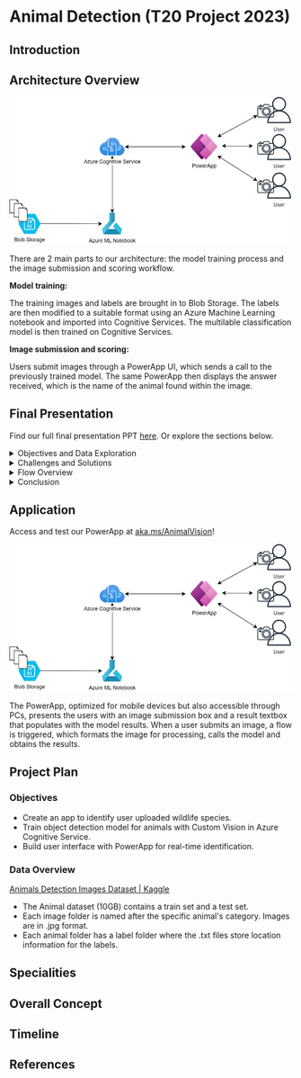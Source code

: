 # Animal Detection (T20 Project 2023)

## Introduction

## Architecture Overview
 ![image](Images/Architecture.jpg)  

   

There are 2 main parts to our architecture: the model training process and the image submission and scoring workflow. 

**Model training:**    

The training images and labels are brought in to Blob Storage. The labels are then modified to a suitable format using an Azure Machine Learning notebook and imported into Cognitive Services. The multilable classification model is then trained on Cognitive Services. 

**Image submission and scoring:**  

Users submit images through a PowerApp UI, which sends a call to the previously trained model. The same PowerApp then displays the answer received, which is the name of the animal found within the image. 

## Final Presentation

Find our full final presentation PPT [here](https://microsoft-my.sharepoint.com/:p:/p/aayushimehta/IQGK-2yNJfliR4pt6TAdf-OmAapqmytEqZkPyOEI2KyBdZ4). Or explore the sections below.
<details>
 <summary>Objectives and Data Exploration</summary>
 <img src="https://github.com/raccchel/T20_2023Spring/blob/main/Images/Slides/Slide3.JPG" name="image-name">
 <img src="https://github.com/raccchel/T20_2023Spring/blob/main/Images/Slides/Slide4.JPG" name="image-name">
 <img src="https://github.com/raccchel/T20_2023Spring/blob/main/Images/Slides/Slide5.JPG" name="image-name">
</details>

<details>
 <summary>Challenges and Solutions</summary>
 <ul>
  <li>
<details>
 <summary>Data</summary>
 <img src="https://github.com/raccchel/T20_2023Spring/blob/main/Images/Slides/Slide8.JPG" name="image-name">
 <img src="https://github.com/raccchel/T20_2023Spring/blob/main/Images/Slides/Slide9.JPG" name="image-name">
</details>
  </li>
  <li>
 <details>
  <summary>AI/Cognitive Service</summary>
  <img src="https://github.com/raccchel/T20_2023Spring/blob/main/Images/Slides/Slide10.JPG" name="image-name">
  <img src="https://github.com/raccchel/T20_2023Spring/blob/main/Images/Slides/Slide11.JPG" name="image-name">
  <img src="https://github.com/raccchel/T20_2023Spring/blob/main/Images/Slides/Slide12.JPG" name="image-name">
 </details>
  </li>
  <li>
 <details>
  <summary>PowerApps/Flow</summary>
  <img src="https://github.com/raccchel/T20_2023Spring/blob/main/Images/Slides/Slide13.JPG" name="image-name">
 </details>
  </li>
 </ul>
</details>

<details>
 <summary>Flow Overview</summary>
 <img src="https://github.com/raccchel/T20_2023Spring/blob/main/Images/Slides/Slide15.JPG" name="image-name">
</details>

<details>
 <summary>Conclusion</summary>
 <img src="https://github.com/raccchel/T20_2023Spring/blob/main/Images/Slides/Slide17.JPG" name="image-name">
 <img src="https://github.com/raccchel/T20_2023Spring/blob/main/Images/Slides/Slide18.JPG" name="image-name">
</details>



## Application
Access and test our PowerApp at [aka.ms/AnimalVision](https://aka.ms/HomeScreen.jpg)!


 ![image](Images/Architecture.jpg)  

 The PowerApp, optimized for mobile devices but also accessible through PCs, presents the users with an image submission box and a result textbox that populates with the model results. When a user submits an image, a flow is triggered, which formats the image for processing, calls the model and obtains the results. 

 





## Project Plan
### Objectives
- Create an app to identify user uploaded wildlife species.
- Train object detection model for animals with Custom Vision in Azure Cognitive Service.
- Build user interface with PowerApp for real-time identification.

### Data Overview
[Animals Detection Images Dataset | Kaggle](https://www.kaggle.com/datasets/antoreepjana/animals-detection-images-dataset)

- The Animal dataset (10GB) contains a train set and a test set. 
- Each image folder is named after the specific animal's category. Images are in .jpg format. 
- Each animal folder has a label folder where the .txt files store location information for the labels.


## Specialities

## Overall Concept

## Timeline

## References
